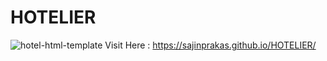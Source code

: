 # HOTELIER
![hotel-html-template](https://github.com/sajinprakas/HOTELIER/assets/93714378/e6b2a36f-1b0f-4fb9-8766-fcb516a9351a)
Visit Here :
          https://sajinprakas.github.io/HOTELIER/
